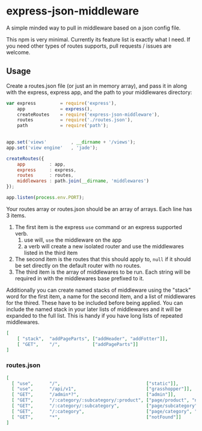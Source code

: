 # express-json-middleware

A simple minded way to pull in middleware based on a json config file.

This npm is very minimal. Currently its feature list is exactly what I need. If you need other types of routes supports,
pull requests / issues are welcome.

## Usage

Create a routes.json file (or just an in memory array), and pass it in along with the express, express app, and the path to your
middlewares directory:

```javascript
var express         = require('express'),
    app             = express(),
    createRoutes    = require('express-json-middleware'),
    routes          = require('./routes.json'),
    path            = require('path');
    

app.set('views'         , __dirname + '/views');
app.set('view engine'   , 'jade');

createRoutes({
    app         : app,
    express     : express,
    routes      : routes,
    middlewares : path.join(__dirname, 'middlewares')
});

app.listen(process.env.PORT);
```
    
Your routes array or routes.json should be an array of arrays. Each line has 3 items.

1. The first item is the express `use` command or an express supported verb.
    1. use will, `use` the middleware on the app
    1. a verb will create a new isolated router and use the middlewares listed in the third item
1. The second item is the routes that this should apply to, `null` if it should be set directly on the default router with no routes.
1. The third item is the array of middlewares to be run. Each string will be required in with the middlewares base prefixed to it.

Additionally you can create named stacks of middleware using the "stack" word for the first item, a name for the second
item, and a list of middlewares for the thired. These have to be 
included before being applied. You can include the named stack in your later lists of middlewares and it will be expanded
to the full list. This is handy if you have long lists of repeated middlewares.

```json
[
    [ "stack",  "addPageParts", ["addHeader", "addFotter"]],
    [ "GET",    "/",            ["addPageParts"]]
]
```


### routes.json


```json
[
  [ "use",      "/",                                ["static"]],
  [ "use",      "/api/v1",                          ["grasshopper"]],
  [ "GET",      "/admin*?",                         ["admin"]],
  [ "GET",      "/:category/:subcategory/:product", ["page/product", "notFound"]],
  [ "GET",      "/:category/:subcategory",          ["page/subcategory", "notFound"]],
  [ "GET",      "/:category",                       ["page/category", "notFound"]],
  [ "GET",      "*",                                ["notFound"]]
]
```

